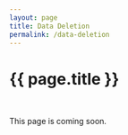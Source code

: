 ```yaml
---
layout: page
title: Data Deletion
permalink: /data-deletion
---
```


# {{ page.title }}
<br>

This page is coming soon.
